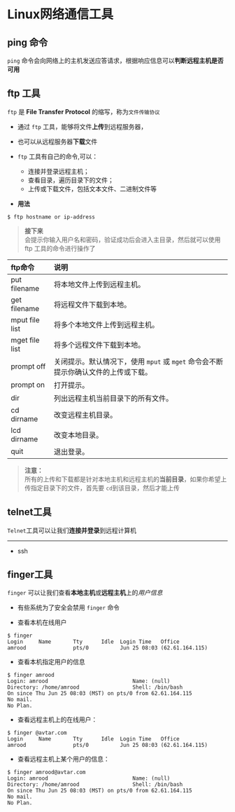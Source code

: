 # Linux网络通信工具

## ping 命令
`ping` 命令会向网络上的主机发送应答请求，根据响应信息可以**判断远程主机是否可用**

## ftp 工具
`ftp` 是 **File Transfer Protocol** 的缩写，称为`文件传输协议`
- 通过 `ftp` 工具，能够将文件**上传**到远程服务器，
- 也可以从远程服务器**下载**文件

- `ftp` 工具有自己的命令,可以：  
   - 连接并登录远程主机；
   - 查看目录，遍历目录下的文件；
   - 上传或下载文件，包括文本文件、二进制文件等

- **用法**
```
$ ftp hostname or ip-address
```
> **接下来**  
> 会提示你输入用户名和密码，验证成功后会进入主目录，然后就可以使用 ftp 工具的命令进行操作了

| ftp命令 |	说明 |
|:--------|:-------|
| put filename |	将本地文件上传到远程主机。 |
| get filename |	将远程文件下载到本地。 |
| mput file list |	将多个本地文件上传到远程主机。|
| mget file list |	将多个远程文件下载到本地。 |
| prompt off |	关闭提示。默认情况下，使用 `mput` 或 `mget` 命令会不断提示你确认文件的上传或下载。 |
| prompt on |	打开提示。 |
| dir |	列出远程主机当前目录下的所有文件。 |
| cd dirname |	改变远程主机目录。 |
| lcd dirname |	改变本地目录。 |
| quit |	退出登录。 |

> **注意：**  
> 所有的上传和下载都是针对本地主机和远程主机的**当前目录**，如果你希望上传指定目录下的文件，首先要 `cd`到该目录，然后才能上传

## telnet工具
`Telnet`工具可以让我们**连接并登录**到远程计算机

----------------
- ssh

## finger工具

`finger` 可以让我们查看**本地主机**或**远程主机**上的*用户信息*

- 有些系统为了安全会禁用 `finger` 命令

- 查看本机在线用户
```
$ finger
Login     Name       Tty      Idle  Login Time   Office
amrood               pts/0          Jun 25 08:03 (62.61.164.115)
```

- 查看本机指定用户的信息
```
$ finger amrood
Login: amrood                           Name: (null)
Directory: /home/amrood                 Shell: /bin/bash
On since Thu Jun 25 08:03 (MST) on pts/0 from 62.61.164.115
No mail.
No Plan.
```

- 查看远程主机上的在线用户：
```
$ finger @avtar.com
Login     Name       Tty      Idle  Login Time   Office
amrood               pts/0          Jun 25 08:03 (62.61.164.115)
```

- 查看远程主机上某个用户的信息：
```
$ finger amrood@avtar.com
Login: amrood                           Name: (null)
Directory: /home/amrood                 Shell: /bin/bash
On since Thu Jun 25 08:03 (MST) on pts/0 from 62.61.164.115
No mail.
No Plan.
```